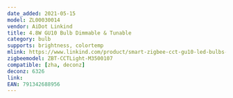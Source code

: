 ```yaml
---
date_added: 2021-05-15
model: ZL00030014
vendor: AiDot Linkind
title: 4.8W GU10 Bulb Dimmable & Tunable
category: bulb
supports: brightness, colortemp
mlink: https://www.linkind.com/product/smart-zigbee-cct-gu10-led-bulbs-eu/
zigbeemodel: ZBT-CCTLight-M3500107
compatible: [zha, deconz]
deconz: 6326
link: 
EAN: 791342688956
---
```


